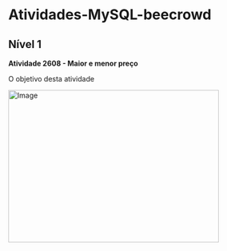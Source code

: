 # Atividades-MySQL-beecrowd
## Nível 1
**Atividade 2608 - Maior e menor preço**

O objetivo desta atividade

<img width="421" height="305" alt="Image" src="https://github.com/user-attachments/assets/c38c538e-5c63-477e-a322-e1e54c00dcfd" /> 
